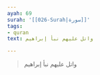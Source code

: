 ```yaml
---
ayah: 69
surah: '[[026-Surah|سورة]]'
tags:
- quran
text: واتل عليهم نبأ إبراهيم

---
```

> واتل عليهم نبأ إبراهيم
